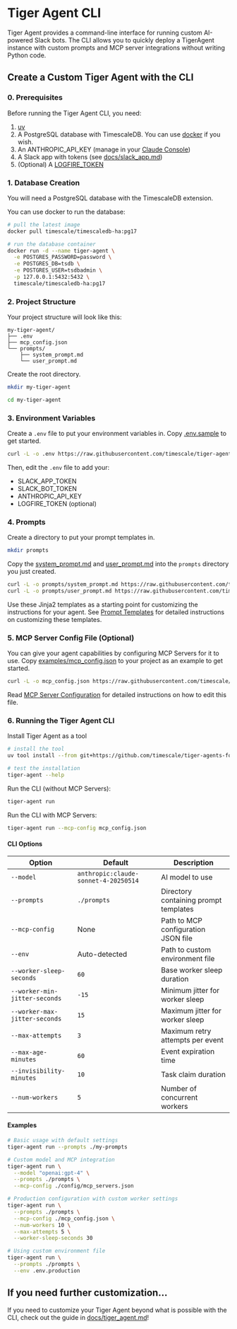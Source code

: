 # Tiger Agent CLI

Tiger Agent provides a command-line interface for running custom AI-powered Slack bots.
The CLI allows you to quickly deploy a TigerAgent instance with custom prompts and MCP server integrations without writing Python code.

## Create a Custom Tiger Agent with the CLI

### 0. Prerequisites

Before running the Tiger Agent CLI, you need:

1. [uv](https://docs.astral.sh/uv/)
2. A PostgreSQL database with TimescaleDB. You can use [docker](https://www.docker.com/products/docker-desktop/) if you wish.
3. An ANTHROPIC_API_KEY (manage in your [Claude Console](https://console.anthropic.com/settings/keys))
4. A Slack app with tokens (see [docs/slack_app.md](/docs/slack_app.md))
5. (Optional) A [LOGFIRE_TOKEN](https://logfire.pydantic.dev/docs/how-to-guides/create-write-tokens/)

### 1. Database Creation

You will need a PostgreSQL database with the TimescaleDB extension.

You can use docker to run the database:

```bash
# pull the latest image
docker pull timescale/timescaledb-ha:pg17

# run the database container
docker run -d --name tiger-agent \
  -e POSTGRES_PASSWORD=password \
  -e POSTGRES_DB=tsdb \
  -e POSTGRES_USER=tsdbadmin \
  -p 127.0.0.1:5432:5432 \
  timescale/timescaledb-ha:pg17
```

### 2. Project Structure

Your project structure will look like this:

```
my-tiger-agent/
├── .env
├── mcp_config.json
└── prompts/
    ├── system_prompt.md
    └── user_prompt.md
```

Create the root directory.

```bash
mkdir my-tiger-agent

cd my-tiger-agent
```

### 3. Environment Variables

Create a `.env` file to put your environment variables in. Copy [.env.sample](/.env.sample) to get started.

```bash
curl -L -o .env https://raw.githubusercontent.com/timescale/tiger-agents-for-work/refs/heads/main/.env.sample
```

Then, edit the `.env` file to add your:

- SLACK_APP_TOKEN
- SLACK_BOT_TOKEN
- ANTHROPIC_API_KEY
- LOGFIRE_TOKEN (optional)


### 4. Prompts

Create a directory to put your prompt templates in.

```bash
mkdir prompts
```

Copy the [system_prompt.md](/prompts/system_prompt.md) and [user_prompt.md](/prompts/user_prompt.md) into the `prompts` directory you just created.

```bash
curl -L -o prompts/system_prompt.md https://raw.githubusercontent.com/timescale/tiger-agents-for-work/refs/heads/main/prompts/system_prompt.md
curl -L -o prompts/user_prompt.md https://raw.githubusercontent.com/timescale/tiger-agents-for-work/refs/heads/main/prompts/user_prompt.md
```

Use these Jinja2 templates as a starting point for customizing the instructions for your agent.
See [Prompt Templates](prompt_templates.md) for detailed instructions on customizing these templates.

### 5. MCP Server Config File (Optional)

You can give your agent capabilities by configuring MCP Servers for it to use.
Copy [examples/mcp_config.json](/examples/mcp_config.json) to your project as an example to get started.

```bash
curl -L -o mcp_config.json https://raw.githubusercontent.com/timescale/tiger-agents-for-work/refs/heads/main/examples/mcp_config.json
```

Read [MCP Server Configuration](mcp_config.md) for detailed instructions on how to edit this file.


### 6. Running the Tiger Agent CLI

Install Tiger Agent as a tool

```bash
# install the tool
uv tool install --from git+https://github.com/timescale/tiger-agents-for-work.git tiger-agent

# test the installation
tiger-agent --help
```

Run the CLI (without MCP Servers):

```bash
tiger-agent run
```

Run the CLI with MCP Servers:

```bash
tiger-agent run --mcp-config mcp_config.json
```

#### CLI Options

| Option | Default | Description |
|--------|---------|-------------|
| `--model` | `anthropic:claude-sonnet-4-20250514` | AI model to use |
| `--prompts` | `./prompts` | Directory containing prompt templates |
| `--mcp-config` | None | Path to MCP configuration JSON file |
| `--env` | Auto-detected | Path to custom environment file |
| `--worker-sleep-seconds` | `60` | Base worker sleep duration |
| `--worker-min-jitter-seconds` | `-15` | Minimum jitter for worker sleep |
| `--worker-max-jitter-seconds` | `15` | Maximum jitter for worker sleep |
| `--max-attempts` | `3` | Maximum retry attempts per event |
| `--max-age-minutes` | `60` | Event expiration time |
| `--invisibility-minutes` | `10` | Task claim duration |
| `--num-workers` | `5` | Number of concurrent workers |

#### Examples

```bash
# Basic usage with default settings
tiger-agent run --prompts ./my-prompts

# Custom model and MCP integration
tiger-agent run \
  --model "openai:gpt-4" \
  --prompts ./prompts \
  --mcp-config ./config/mcp_servers.json

# Production configuration with custom worker settings
tiger-agent run \
  --prompts ./prompts \
  --mcp-config ./mcp_config.json \
  --num-workers 10 \
  --max-attempts 5 \
  --worker-sleep-seconds 30

# Using custom environment file
tiger-agent run \
  --prompts ./prompts \
  --env .env.production
```

## If you need further customization...

If you need to customize your Tiger Agent beyond what is possible with the CLI, check out the guide in [docs/tiger_agent.md](/docs/tiger_agent.md)!

